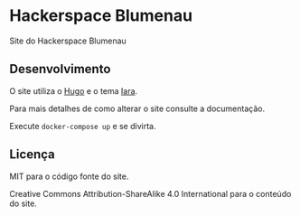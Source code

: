 # Hackerspace Blumenau

Site do Hackerspace Blumenau

## Desenvolvimento

O site utiliza o [Hugo](https://gohugo.io/) e o tema [Iara](https://github.com/alexandrevicenzi/iara).

Para mais detalhes de como alterar o site consulte a documentação.

Execute `docker-compose up` e se divirta.

## Licença

MIT para o código fonte do site.

Creative Commons Attribution-ShareAlike 4.0 International para o conteúdo do site.
